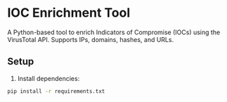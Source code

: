 # IOC Enrichment Tool

A Python-based tool to enrich Indicators of Compromise (IOCs) using the VirusTotal API. Supports IPs, domains, hashes, and URLs.

## Setup

1. Install dependencies:

```bash
pip install -r requirements.txt
